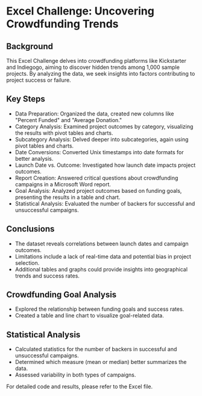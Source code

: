 # Excel Challenge: Uncovering Crowdfunding Trends

## Background
This Excel Challenge delves into crowdfunding platforms like Kickstarter and Indiegogo, aiming to discover hidden trends among 1,000 sample projects. By analyzing the data, we seek insights into factors contributing to project success or failure.

## Key Steps
- Data Preparation: Organized the data, created new columns like "Percent Funded" and "Average Donation."
- Category Analysis: Examined project outcomes by category, visualizing the results with pivot tables and charts.
- Subcategory Analysis: Delved deeper into subcategories, again using pivot tables and charts.
- Date Conversions: Converted Unix timestamps into date formats for better analysis.
- Launch Date vs. Outcome: Investigated how launch date impacts project outcomes.
- Report Creation: Answered critical questions about crowdfunding campaigns in a Microsoft Word report.
- Goal Analysis: Analyzed project outcomes based on funding goals, presenting the results in a table and chart.
- Statistical Analysis: Evaluated the number of backers for successful and unsuccessful campaigns.

## Conclusions
- The dataset reveals correlations between launch dates and campaign outcomes.
- Limitations include a lack of real-time data and potential bias in project selection.
- Additional tables and graphs could provide insights into geographical trends and success rates.

## Crowdfunding Goal Analysis
- Explored the relationship between funding goals and success rates.
- Created a table and line chart to visualize goal-related data.

## Statistical Analysis
- Calculated statistics for the number of backers in successful and unsuccessful campaigns.
- Determined which measure (mean or median) better summarizes the data.
- Assessed variability in both types of campaigns.

For detailed code and results, please refer to the Excel file.
